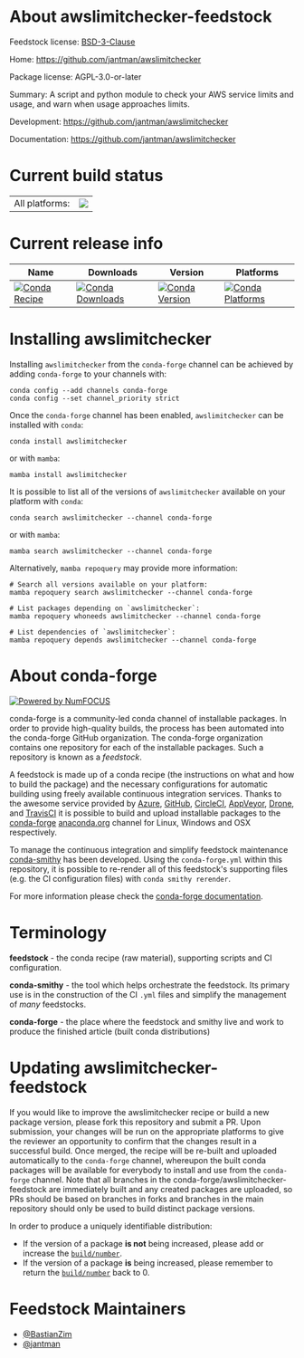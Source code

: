 About awslimitchecker-feedstock
===============================

Feedstock license: [BSD-3-Clause](https://github.com/conda-forge/awslimitchecker-feedstock/blob/main/LICENSE.txt)

Home: https://github.com/jantman/awslimitchecker

Package license: AGPL-3.0-or-later

Summary: A script and python module to check your AWS service limits and usage, and warn when usage approaches limits.

Development: https://github.com/jantman/awslimitchecker

Documentation: https://github.com/jantman/awslimitchecker

Current build status
====================


<table><tr><td>All platforms:</td>
    <td>
      <a href="https://dev.azure.com/conda-forge/feedstock-builds/_build/latest?definitionId=11784&branchName=main">
        <img src="https://dev.azure.com/conda-forge/feedstock-builds/_apis/build/status/awslimitchecker-feedstock?branchName=main">
      </a>
    </td>
  </tr>
</table>

Current release info
====================

| Name | Downloads | Version | Platforms |
| --- | --- | --- | --- |
| [![Conda Recipe](https://img.shields.io/badge/recipe-awslimitchecker-green.svg)](https://anaconda.org/conda-forge/awslimitchecker) | [![Conda Downloads](https://img.shields.io/conda/dn/conda-forge/awslimitchecker.svg)](https://anaconda.org/conda-forge/awslimitchecker) | [![Conda Version](https://img.shields.io/conda/vn/conda-forge/awslimitchecker.svg)](https://anaconda.org/conda-forge/awslimitchecker) | [![Conda Platforms](https://img.shields.io/conda/pn/conda-forge/awslimitchecker.svg)](https://anaconda.org/conda-forge/awslimitchecker) |

Installing awslimitchecker
==========================

Installing `awslimitchecker` from the `conda-forge` channel can be achieved by adding `conda-forge` to your channels with:

```
conda config --add channels conda-forge
conda config --set channel_priority strict
```

Once the `conda-forge` channel has been enabled, `awslimitchecker` can be installed with `conda`:

```
conda install awslimitchecker
```

or with `mamba`:

```
mamba install awslimitchecker
```

It is possible to list all of the versions of `awslimitchecker` available on your platform with `conda`:

```
conda search awslimitchecker --channel conda-forge
```

or with `mamba`:

```
mamba search awslimitchecker --channel conda-forge
```

Alternatively, `mamba repoquery` may provide more information:

```
# Search all versions available on your platform:
mamba repoquery search awslimitchecker --channel conda-forge

# List packages depending on `awslimitchecker`:
mamba repoquery whoneeds awslimitchecker --channel conda-forge

# List dependencies of `awslimitchecker`:
mamba repoquery depends awslimitchecker --channel conda-forge
```


About conda-forge
=================

[![Powered by
NumFOCUS](https://img.shields.io/badge/powered%20by-NumFOCUS-orange.svg?style=flat&colorA=E1523D&colorB=007D8A)](https://numfocus.org)

conda-forge is a community-led conda channel of installable packages.
In order to provide high-quality builds, the process has been automated into the
conda-forge GitHub organization. The conda-forge organization contains one repository
for each of the installable packages. Such a repository is known as a *feedstock*.

A feedstock is made up of a conda recipe (the instructions on what and how to build
the package) and the necessary configurations for automatic building using freely
available continuous integration services. Thanks to the awesome service provided by
[Azure](https://azure.microsoft.com/en-us/services/devops/), [GitHub](https://github.com/),
[CircleCI](https://circleci.com/), [AppVeyor](https://www.appveyor.com/),
[Drone](https://cloud.drone.io/welcome), and [TravisCI](https://travis-ci.com/)
it is possible to build and upload installable packages to the
[conda-forge](https://anaconda.org/conda-forge) [anaconda.org](https://anaconda.org/)
channel for Linux, Windows and OSX respectively.

To manage the continuous integration and simplify feedstock maintenance
[conda-smithy](https://github.com/conda-forge/conda-smithy) has been developed.
Using the ``conda-forge.yml`` within this repository, it is possible to re-render all of
this feedstock's supporting files (e.g. the CI configuration files) with ``conda smithy rerender``.

For more information please check the [conda-forge documentation](https://conda-forge.org/docs/).

Terminology
===========

**feedstock** - the conda recipe (raw material), supporting scripts and CI configuration.

**conda-smithy** - the tool which helps orchestrate the feedstock.
                   Its primary use is in the construction of the CI ``.yml`` files
                   and simplify the management of *many* feedstocks.

**conda-forge** - the place where the feedstock and smithy live and work to
                  produce the finished article (built conda distributions)


Updating awslimitchecker-feedstock
==================================

If you would like to improve the awslimitchecker recipe or build a new
package version, please fork this repository and submit a PR. Upon submission,
your changes will be run on the appropriate platforms to give the reviewer an
opportunity to confirm that the changes result in a successful build. Once
merged, the recipe will be re-built and uploaded automatically to the
`conda-forge` channel, whereupon the built conda packages will be available for
everybody to install and use from the `conda-forge` channel.
Note that all branches in the conda-forge/awslimitchecker-feedstock are
immediately built and any created packages are uploaded, so PRs should be based
on branches in forks and branches in the main repository should only be used to
build distinct package versions.

In order to produce a uniquely identifiable distribution:
 * If the version of a package **is not** being increased, please add or increase
   the [``build/number``](https://docs.conda.io/projects/conda-build/en/latest/resources/define-metadata.html#build-number-and-string).
 * If the version of a package **is** being increased, please remember to return
   the [``build/number``](https://docs.conda.io/projects/conda-build/en/latest/resources/define-metadata.html#build-number-and-string)
   back to 0.

Feedstock Maintainers
=====================

* [@BastianZim](https://github.com/BastianZim/)
* [@jantman](https://github.com/jantman/)

